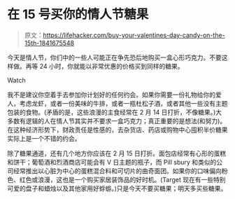 # 在 15 号买你的情人节糖果

> 原文：<https://lifehacker.com/buy-your-valentines-day-candy-on-the-15th-1841675548>

今天是情人节，你们中的一些人可能正在争先恐后地购买一盒心形巧克力。不要这样做。再等 24 小时，你就能以非常优惠的价格买到同样的糖果。

Watch

我不是建议你空着手去参加你计划好的任何约会。如果你需要一份礼物给你的爱人，考虑龙虾，或者一份美味的牛排，或者一瓶杜松子酒，或者其他一些没有主题包装的食物。(矛盾的是，这些浪漫的主食经常在 2 月 14 日打折，不像糖果。)大多数有逻辑的人在情人节其实并不要求一盒巧克力；真正重要的是想法(和努力)。在这种经济形势下，财政责任是性感的，去杂货店、药店或购物中心囤积半价糖果实际上是一个不错的约会。

除了糖果通道，还有几个地方你应该在 2 月 15 日打折。面包店经常有心形的蛋糕和饼干；葡萄酒和烈酒商店可能会有 V 日主题的瓶子，而 Pill sbury 和类似的公司经常推出以心脏为中心的蛋糕混合料和可切片的曲奇面团。如果你的口味偏向粉色、红色或浪漫，这也是一个购买家居装饰品的好时机。(Target 现在有一些特别可爱的盘子和蜡烛以及其他家用好蜉蝣。)只是今天不要买糖果；明天多买些糖果。
